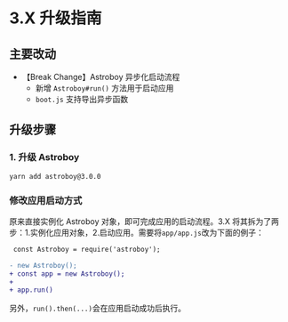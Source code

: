 # 3.X 升级指南

## 主要改动
+ 【Break Change】Astroboy 异步化启动流程
  + 新增 `Astroboy#run()` 方法用于启动应用
  + `boot.js` 支持导出异步函数

## 升级步骤

### 1. 升级 Astroboy

```
yarn add astroboy@3.0.0
```

### 修改应用启动方式

原来直接实例化 Astroboy 对象，即可完成应用的启动流程。3.X 将其拆为了两步：1.实例化应用对象，2.启动应用。需要将`app/app.js`改为下面的例子：

```diff
 const Astroboy = require('astroboy');

- new Astroboy();
+ const app = new Astroboy();
+
+ app.run()
```

另外，`run().then(...)`会在应用启动成功后执行。